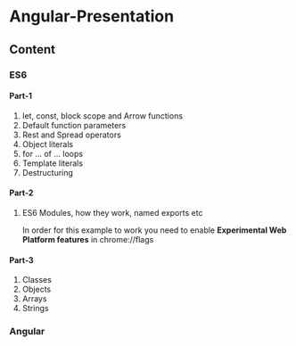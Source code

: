# Angular-Presentation

## Content

### ES6 
#### Part-1
1. let, const, block scope and Arrow functions
2. Default function parameters
3. Rest and Spread operators
4. Object literals
5. for ... of ... loops
6. Template literals
7. Destructuring

#### Part-2
1. ES6 Modules, how they work, named exports etc

    In order for this example to work you need to enable **Experimental Web Platform features** in chrome://flags

#### Part-3
1. Classes
2. Objects
3. Arrays
4. Strings



### Angular

